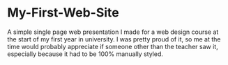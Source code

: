 # My-First-Web-Site
A simple single page web presentation I made for a web design course at the start of my first year in university. I was pretty proud of it, so me at the time would probably appreciate if someone other than the teacher saw it, especially because it had to be 100% manually styled.

